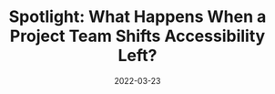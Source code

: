 ---
date: 2022-03-23
permalink: false
publisher: mnit_services
tags:
  - accessibility
target_url: https://mn.gov/mnit/about-mnit/accessibility/news/?id=38-522146
title: "Spotlight: What Happens When a Project Team Shifts Accessibility Left?"
---